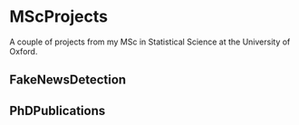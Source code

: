# MScProjects
A couple of projects from my MSc in Statistical Science at the University of Oxford.

## FakeNewsDetection

## PhDPublications

